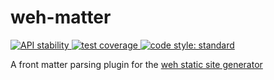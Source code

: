 # weh-matter

<a href="https://nodejs.org/api/documentation.html#documentation_stability_index">
  <img src="https://img.shields.io/badge/stability-experimental-orange.svg?style=flat-square" alt="API stability" >
</a>
<a href="https://travis-ci.org/wehjs/weh">
  <img src="https://img.shields.io/travis/fredericmarx/weh-matter.svg?style=flat-square" alt="test coverage" >
</a>
<a href="https://github.com/feross/standard">
  <img src="https://img.shields.io/badge/code%20style-standard-blue.svg?style=flat-square" alt="code style: standard" >
</a>

A front matter parsing plugin for the [weh static site generator](https://github.com/wehjs/weh)
